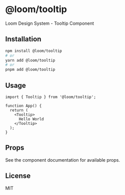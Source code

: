 # @loom/tooltip

Loom Design System - Tooltip Component

## Installation

```bash
npm install @loom/tooltip
# or
yarn add @loom/tooltip
# or
pnpm add @loom/tooltip
```

## Usage

```tsx
import { Tooltip } from '@loom/tooltip';

function App() {
  return (
    <Tooltip>
      Hello World
    </Tooltip>
  );
}
```

## Props

See the component documentation for available props.

## License

MIT
